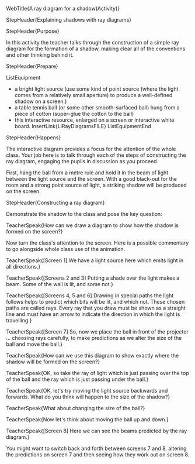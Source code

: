 WebTitle{A ray diagram for a shadow(Activity)}

StepHeader{Explaining shadows with ray diagrams}

StepHeader{Purpose}

In this activity the teacher talks through the construction of a simple ray diagram for the formation of a shadow, making clear all of the conventions and other thinking behind it.

StepHeader{Prepare}

ListEquipment
- a bright light source (use some kind of point source (where the light comes from a relatively small aperture) to produce a well-defined shadow on a screen.)
- a table tennis ball (or some other smooth-surfaced ball) hung from a piece of cotton (super-glue the cotton to the ball)
- this interactive resource, enlarged on a screen or interactive white board. InsertLink{LiRayDiagramsFILE}
ListEquipmentEnd

StepHeader{Happens}

The interactive diagram provides a focus for the attention of the whole class. Your job here is to talk through each of the steps of constructing the ray diagram, engaging the pupils in discussion as you proceed.

First, hang the ball from a metre rule and hold it in the beam of light between the light source and the screen. With a good black-out for the room and a strong point source of light, a striking shadow will be produced on the screen.

StepHeader{Constructing a ray diagram}

Demonstrate the shadow to the class and pose the key question:

TeacherSpeak{How can we draw a diagram to show how the shadow is formed on the screen?}

Now turn the class's attention to the screen. Here is a possible commentary to go alongside whole class use of the animation.

TeacherSpeak{[Screen 1] We have a light source here which emits light in all directions.}

TeacherSpeak{[Screens 2 and 3] Putting a shade over the light makes a beam. Some of the wall is lit, and some not.}

TeacherSpeak{[Screens 4, 5 and 6] Drawing in special paths the light follows helps to predict which bits will be lit, and which not. These chosen paths are called rays. Every ray that you draw must be shown as a straight line and must have an arrow to indicate the direction in which the light is travelling.}

TeacherSpeak{[Screen 7] So, now we place the ball in front of the projector &hellip; choosing rays carefully, to make predictions as we alter the size of the ball and move the ball.}

TeacherSpeak{How can we use this diagram to show exactly where the shadow will be formed on the screen?}

TeacherSpeak{OK, so take the ray of light which is just passing over the top of the ball and the ray which is just passing under the ball.}

TeacherSpeak{OK, let's try moving the light source backwards and forwards. What do you think will happen to the size of the shadow?}

TeacherSpeak{What about changing the size of the ball?}

TeacherSpeak{Now let's think about moving the ball up and down.}

TeacherSpeak{[Screen 8] Here we can see the beams predicted by the ray diagram.}

You might want to switch back and forth between screens 7 and 8, altering the predictions on screen 7 and then seeing how they work out on screen 8.

